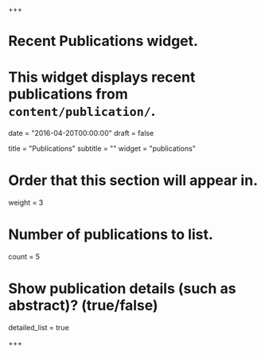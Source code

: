 +++
# Recent Publications widget.
# This widget displays recent publications from `content/publication/`.

date = "2016-04-20T00:00:00"
draft = false

title = "Publications"
subtitle = ""
widget = "publications"

# Order that this section will appear in.
weight = 3

# Number of publications to list.
count = 5

# Show publication details (such as abstract)? (true/false)
detailed_list = true

+++

